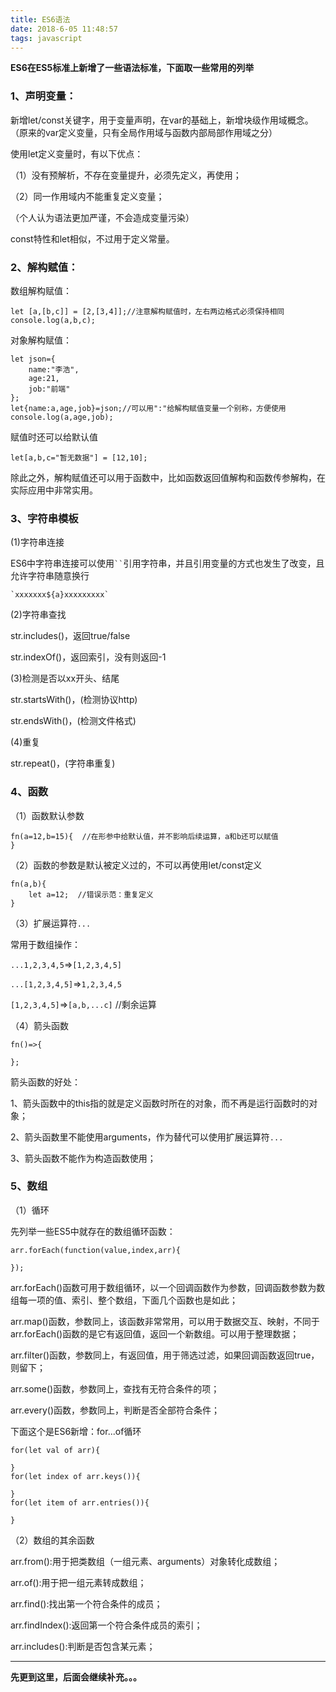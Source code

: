 ```yaml
---
title: ES6语法
date: 2018-6-05 11:48:57
tags: javascript
---
```


**ES6在ES5标准上新增了一些语法标准，下面取一些常用的列举**

### 1、声明变量：

新增let/const关键字，用于变量声明，在var的基础上，新增块级作用域概念。
（原来的var定义变量，只有全局作用域与函数内部局部作用域之分）

使用let定义变量时，有以下优点：

（1）没有预解析，不存在变量提升，必须先定义，再使用；

（2）同一作用域内不能重复定义变量；

（个人认为语法更加严谨，不会造成变量污染）

const特性和let相似，不过用于定义常量。
<!--more-->


### 2、解构赋值：


数组解构赋值：
```
let [a,[b,c]] = [2,[3,4]];//注意解构赋值时，左右两边格式必须保持相同
console.log(a,b,c);
```
对象解构赋值：

```
let json={
    name:"李浩",
    age:21,
    job:"前端"
};
let{name:a,age,job}=json;//可以用":"给解构赋值变量一个别称，方便使用
console.log(a,age,job);
```
赋值时还可以给默认值

```
let[a,b,c="暂无数据"] = [12,10];
```
除此之外，解构赋值还可以用于函数中，比如函数返回值解构和函数传参解构，在实际应用中非常实用。

### 3、字符串模板

(1)字符串连接

ES6中字符串连接可以使用` `` `引用字符串，并且引用变量的方式也发生了改变，且允许字符串随意换行

```
`xxxxxxx${a}xxxxxxxxx`
```
(2)字符串查找

str.includes()，返回true/false

str.indexOf()，返回索引，没有则返回-1

(3)检测是否以xx开头、结尾

str.startsWith()，(检测协议http)

str.endsWith()，(检测文件格式)

(4)重复

str.repeat()，(字符串重复)

### 4、函数

（1）函数默认参数

```
fn(a=12,b=15){  //在形参中给默认值，并不影响后续运算，a和b还可以赋值
}
```
（2）函数的参数是默认被定义过的，不可以再使用let/const定义

```
fn(a,b){
    let a=12;  //错误示范：重复定义
}
```
（3）扩展运算符`...`

常用于数组操作：

`...1,2,3,4,5`=>`[1,2,3,4,5]`

`...[1,2,3,4,5]`=>`1,2,3,4,5`

`[1,2,3,4,5]`=>`[a,b,...c]`   //剩余运算

（4）箭头函数

```
fn()=>{
    
};
```
箭头函数的好处：

1、箭头函数中的this指的就是定义函数时所在的对象，而不再是运行函数时的对象；

2、箭头函数里不能使用arguments，作为替代可以使用扩展运算符`...`

3、箭头函数不能作为构造函数使用；

### 5、数组

（1）循环

先列举一些ES5中就存在的数组循环函数：
```
arr.forEach(function(value,index,arr){
    
});
```
arr.forEach()函数可用于数组循环，以一个回调函数作为参数，回调函数参数为数组每一项的值、索引、整个数组，下面几个函数也是如此；

arr.map()函数，参数同上，该函数非常常用，可以用于数据交互、映射，不同于arr.forEach()函数的是它有返回值，返回一个新数组。可以用于整理数据；

arr.filter()函数，参数同上，有返回值，用于筛选过滤，如果回调函数返回true，则留下；

arr.some()函数，参数同上，查找有无符合条件的项；

arr.every()函数，参数同上，判断是否全部符合条件；

下面这个是ES6新增：for...of循环

```
for(let val of arr){
    
}
for(let index of arr.keys()){
    
}
for(let item of arr.entries()){
    
}
```

（2）数组的其余函数

arr.from():用于把类数组（一组元素、arguments）对象转化成数组；

arr.of():用于把一组元素转成数组；

arr.find():找出第一个符合条件的成员；

arr.findIndex():返回第一个符合条件成员的索引；

arr.includes():判断是否包含某元素；

****
**先更到这里，后面会继续补充。。。**